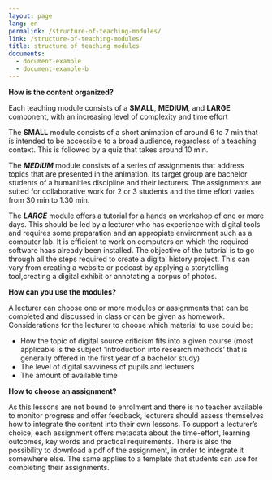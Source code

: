 ```yaml
---
layout: page
lang: en
permalink: /structure-of-teaching-modules/
link: /structure-of-teaching-modules/
title: structure of teaching modules
documents:
  - document-example
  - document-example-b
---
```

 



<!-- more -->


**How is the content organized?**    


Each teaching module consists of a **SMALL**, **MEDIUM**, and **LARGE** component, with an increasing level of complexity and time effort    
 

The **SMALL** module consists of a short animation of around 6 to 7 min that is intended to be accessible to a broad audience, regardless of a teaching context. This is followed by a quiz that takes around 10 min.


The ***MEDIUM*** module consists of a series of assignments that address topics that are presented in the animation. Its target group are bachelor students of a humanities discipline and their lecturers. The assignments are suited for collaborative work for 2 or 3 students and the time effort varies from 30 min to 1.30 min.


The ***LARGE*** module offers a tutorial for a hands on workshop of one or more days. This should be led by a lecturer who has experience with digital tools and requires some preparation and an appropiate environment such as a computer lab. It is efficient to work on computers on which the required software haas already been installed. 
The objective of the tutorial is to go through all the steps required to create a digital history project. This can vary from creating a  website or podcast by applying  a storytelling tool,creating a digital exhibit or annotating a corpus of photos. 


**How can you use the modules?**

A lecturer can choose one or more modules or assignments that can be completed and discussed in class or can be given as homework. Considerations for the lecturer to choose which material to use could be: 
- How the topic of digital source criticism fits into a given course (most applicable is the subject ‘introduction into research methods’ that is generally offered in the first year of a bachelor study)
- The level of digital savviness of pupils and lecturers
- The amount of available time 


**How to choose an assignment?**

As this lessons are not bound to enrolment and there is no teacher available to monitor progress and offer feedback, lecturers should assess themselves how to integrate the content into their own lessons. To support a lecturer’s choice, each assignment offers metadata about the time-effort, learning outcomes, key words and practical requirements. There is also the possibility to  download a pdf of the assignment, in order to integrate it somewhere else. The same applies to a template that students can use for completing their assignments.




